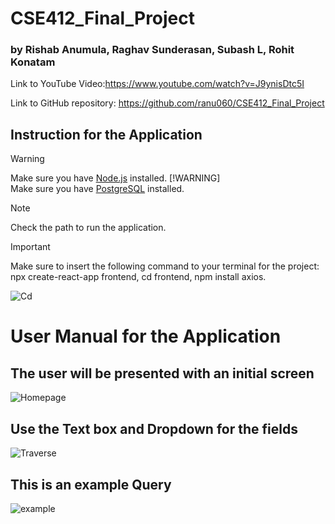 # CSE412_Final_Project


### by Rishab Anumula, Raghav Sunderasan, Subash L, Rohit Konatam

Link to YouTube Video:https://www.youtube.com/watch?v=J9ynisDtc5I


Link to GitHub repository: https://github.com/ranu060/CSE412_Final_Project


## Instruction for the Application

> [!WARNING]  
> Make sure you have [Node.js](https://nodejs.org/en/download/) installed.
> [!WARNING]  
> Make sure you have [PostgreSQL](https://www.postgresql.org/download/) installed.



> [!NOTE]  
> Check the path to run the application.


> [!IMPORTANT]  
> Make sure to insert the following command to your terminal for the project:
>  npx create-react-app frontend,
>  cd frontend,
>  npm install axios.


![Cd](https://github.com/ranu060/CSE412_Final_Project/assets/105173932/c59182cc-57f3-4247-8112-a42e54e07e39)



# User Manual for the Application


## The user will be presented with an initial screen

![Homepage](https://github.com/ranu060/CSE412_Final_Project/assets/105173932/da04070e-427f-4730-ad6b-0d3fce2765ea)


## Use the Text box and Dropdown for the fields

![Traverse](https://github.com/ranu060/CSE412_Final_Project/assets/105173932/fa89c645-bdbc-4449-92f9-5b140ea96dbf)

## This is an example Query

![example](https://github.com/ranu060/CSE412_Final_Project/assets/105173932/da00b5f5-4eca-4176-8a49-0b969d04e6c6)



 
